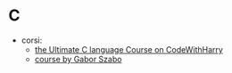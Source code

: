 # C

- corsi:
  - [the Ultimate C language Course on CodeWithHarry](https://github.com/CodeWithHarry/The-Ultimate-C-Programming-Course)
  - [course by Gabor Szabo](https://c.code-maven.com/)

